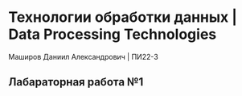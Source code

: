 # Технологии обработки данных | Data Processing Technologies 
Маширов Даниил Александрович | ПИ22-3

## Лабараторная работа №1
